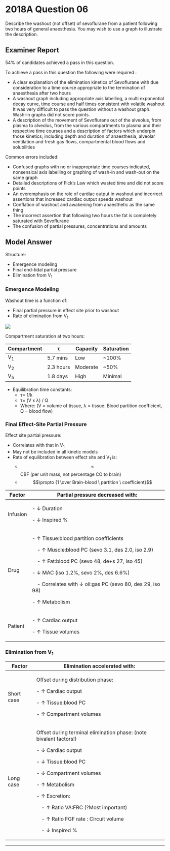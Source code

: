 # 2018A Question 06 
Describe the washout (not offset) of sevoflurane from a patient following two hours of general anaesthesia. You may wish to use a graph to illustrate the description.


## Examiner Report
54% of candidates achieved a pass in this question.

To achieve a pass in this question the following were required :
* A clear explanation of the elimination kinetics of Sevoflurane with due consideration to a time course appropriate to the termination of anaesthesia after two hours
* A washout graph including appropriate axis labelling, a multi exponential decay curve, time course and half times consistent with volatile washout  
It was very difficult to pass the question without a washout graph. Wash-in graphs did not score points.
* A description of the movement of Sevoflurane out of the alveolus, from plasma to alveolus, from the various compartments to plasma and their respective time courses and a description of factors which underpin those kinetics; including depth and duration of anaesthesia, alveolar ventilation and fresh gas flows, compartmental blood flows and solubilities


Common errors included:
* Confused graphs with no or inappropriate time courses indicated, nonsensical axis labelling or graphing of wash-in and wash-out on the same graph
* Detailed descriptions of Fick’s Law which wasted time and did not score points
* An overemphasis on the role of cardiac output in washout and incorrect assertions that increased cardiac output speeds washout
* Conflation of washout and awakening from anaesthetic as the same thing
* The incorrect assertion that following two hours the fat is completely saturated with Sevoflurane
* The confusion of partial pressures, concentrations and amounts



## Model Answer
Structure:
- Emergence modeling
- Final end-tidal partial pressure
- Elimination from V<sub>1</sub>

	
### Emergence Modeling
Washout time is a function of:
* Final partial pressure in effect site prior to washout
* Rate of elimination from V<sub>1</sub>


<img src="\resources\fa-fao.svg">


Compartment saturation at two hours:

|Compartment|τ|Capacity|Saturation|
| -- | -- | -- | -- |
|V<sub>1</sub>|5.7 mins|Low|~100%|
|V<sub>2</sub>|2.3 hours|Moderate|~50%|
|V<sub>5</sub>|1.8 days|High|Minimal|

* Equilibration time constants:
	* τ= 1/k
	* τ= (V x λ) / Q
	* Where: (V = volume of tissue, λ = tissue: Blood partition coefficient, Q = blood flow)

### Final Effect-Site Partial Pressure
Effect site partial pressure:
- Correlates with that in V<sub>1</sub>
- May not be included in all kinetic models
- Rate of equilibration between effect site and V<sub>1</sub> is:
	- $$\propto$$ CBF (per unit mass, not percentage CO to brain)
	- $$\propto {1 \over Brain-blood \ partition \ coefficient}$$


|Factor|Partial pressure decreased with:|
| -- | -- |
|Infusion|<p>- ↓ Duration</p><p>- ↓ Inspired %</p>|
|Drug|<p>- ↑ Tissue:blood partition coefficients</p><p>&emsp;- ↑ Muscle:blood PC (sevo 3.1, des 2.0, iso 2.9)</p><p>&emsp;- ↑ Fat:blood PC (sevo 48, de+s 27, iso 45)</p><p>- ↓ MAC (iso 1.2%, sevo 2%, des 6.6%)</p><p>&emsp;- Correlates with ↓ oil:gas PC (sevo 80, des 29, iso 98)</p><p>- ↑ Metabolism</p>|
|Patient|<p>- ↑ Cardiac output</p><p>- ↑ Tissue volumes</p>|

### Elimination from V<sub>1</sub>


|Factor|Elimination accelerated with:|
| -- | -- |
|Short case|<p>Offset during distribution phase:</p><p>- ↑ Cardiac output</p><p>- ↑ Tissue:blood PC</p><p>- ↑ Compartment volumes</p>|
|Long case|<p>Offset during terminal elimination phase: (note bivalent factors!)</p><p>- ↓ Cardiac output</p><p>- ↓ Tissue:blood PC</p><p>- ↓ Compartment volumes</p><p>- ↑ Metabolism</p><p>- ↑ Excretion:</p><p>&emsp;- ↑ Ratio VA:FRC (?Most important)</p><p>&emsp;- ↑ Ratio FGF rate : Circuit volume</p><p>&emsp;- ↓ Inspired %</p>|


--- 

